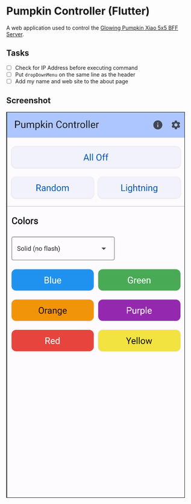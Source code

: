 # Pumpkin Controller (Flutter)

A web application used to control the [Glowing Pumpkin Xiao 5x5 BFF Server](https://github.com/johnwargo/glowing-pumpkin-xiao-bff-server).

## Tasks

- [ ] Check for IP Address before executing command
- [ ] Put `dropDownMenu` on the same line as the header
- [ ] Add my name and web site to the about page

## Screenshot

![Home Page Image](images/image-01.png)
